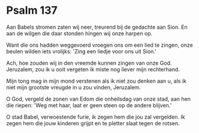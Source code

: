 # Psalm 137
Aan Babels stromen zaten wij neer,
treurend bij de gedachte aan Sion.
En aan de wilgen die daar stonden
hingen wij onze harpen op.

Want die ons hadden weggevoerd
vroegen ons om een lied te zingen,
onze beulen wilden iets vrolijks:
'Zing een liedje voor ons uit Sion.'

Ach, hoe zouden wij in den vreemde
kunnen zingen van onze God.
Jeruzalem, zou ik u ooit vergeten
ik miste nog liever mijn rechterhand.

Mijn tong mag in mijn mond verstenen
als ik niet zou denken aan u,
als ik niet mijn grootste vreugde
in u zou vinden, Jeruzalem.

O God, vergeld de zonen van Edom
die onheilsdag van onze stad,
aan hen die riepen: 'Weg met haar,
laat er geen steen op de andere blijven.'

O stad Babel, verwoestende furie,
ik zegen hem die jou zal vergelden.
Ik zegen hem die jouw kinderen grijpt
en te pletter slaat tegen de rotsen.